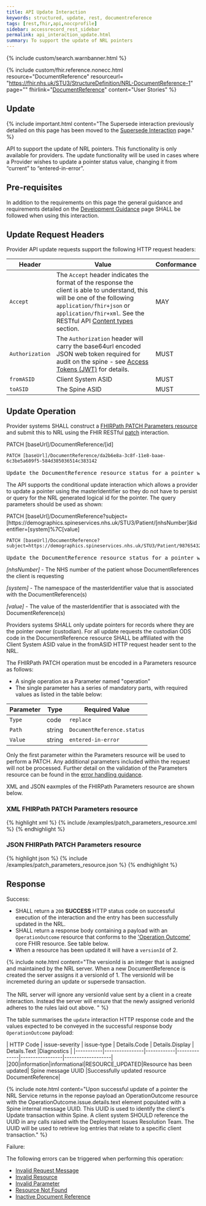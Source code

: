 ```yaml
---
title: API Update Interaction
keywords: structured, update, rest, documentreference
tags: [rest,fhir,api,noccprofile]
sidebar: accessrecord_rest_sidebar
permalink: api_interaction_update.html
summary: To support the update of NRL pointers
---
```


{% include custom/search.warnbanner.html %}

{% include custom/fhir.reference.nonecc.html resource="DocumentReference" resourceurl= "https://fhir.nhs.uk/STU3/StructureDefinition/NRL-DocumentReference-1" page="" fhirlink="[DocumentReference](https://www.hl7.org/fhir/STU3/documentreference.html)" content="User Stories" %}


## Update ##

{% include important.html content="The Supersede interaction previously detailed on this page has been moved to the [Supersede Interaction](api_interaction_supersede.html) page." %}

API to support the update of NRL pointers. This functionality is only available for providers. The update functionality will be used in cases where a Provider wishes to update a pointer status value, changing it from “current” to “entered-in-error”. 

## Pre-requisites ##

In addition to the requirements on this page the general guidance and requirements detailed on the [Development Guidance](explore.html#2-pre-requisites-for-nrl-api) page SHALL be followed when using this interaction.

## Update Request Headers ##

Provider API update requests support the following HTTP request headers:

| Header               | Value |Conformance |
|----------------------|-------|-------|
| `Accept`      | The `Accept` header indicates the format of the response the client is able to understand, this will be one of the following <code class="highlighter-rouge">application/fhir+json</code> or <code class="highlighter-rouge">application/fhir+xml</code>. See the RESTful API [Content types](development_general_api_guidance.html#content-types) section. | MAY |
| `Authorization`      | The `Authorization` header will carry the base64url encoded JSON web token required for audit on the spine - see [Access Tokens (JWT)](integration_access_tokens_JWT.html) for details. |  MUST |
| `fromASID`           | Client System ASID | MUST |
| `toASID`             | The Spine ASID | MUST |


## Update Operation ##

Provider systems SHALL construct a [FHIRPath PATCH Parameters resource](https://www.hl7.org/fhir/STU3/fhirpatch.html) and submit this to NRL using the FHIR RESTful [patch](https://www.hl7.org/fhir/STU3/http.html#patch) interaction.

<div markdown="span" class="alert alert-success" role="alert">
PATCH [baseUrl]/DocumentReference/[id]</div>

<div class="language-http highlighter-rouge">
<pre class="highlight">
<code><span class="err">PATCH [baseUrl]/DocumentReference/da2b6e8a-3c8f-11e8-baae-6c3be5a609f5-584d385036514c383142
</span></code>
Update the DocumentReference resource status for a pointer with the logical id of 'da2b6e8a-3c8f-11e8-baae-6c3be5a609f5-584d385036514c383142'.</pre>
</div>

The API supports the conditional update interaction which allows a provider to update a pointer using the masterIdentifier so they do not have to persist or query for the NRL generated logical id for the pointer. The query parameters should be used as shown:

<div markdown="span" class="alert alert-success" role="alert">
PATCH [baseUrl]/DocumentReference?subject=[https://demographics.spineservices.nhs.uk/STU3/Patient/[nhsNumber]&amp;identifier=[system]%7C[value]</div>

<div class="language-http highlighter-rouge">
<pre class="highlight">
<code><span class="err">PATCH [baseUrl]/DocumentReference?subject=https://demographics.spineservices.nhs.uk/STU3/Patient/9876543210&identifier=urn:ietf:rfc:3986%7Curn:oid:1.3.6.1.4.1.21367.2005.3.71
</span></code>
Update the DocumentReference resource status for a pointer with a subject and identifier.</pre>
</div>

*[nhsNumber]* - The NHS number of the patient whose DocumentReferences the client is requesting

*[system]* - The namespace of the masterIdentifier value that is associated with the DocumentReference(s)

*[value]* - The value of the masterIdentifier that is associated with the DocumentReference(s)

Providers systems SHALL only update pointers for records where they are the pointer owner (custodian).
For all update requests the custodian ODS code in the DocumentReference resource SHALL be affiliated with the Client System ASID value in the fromASID HTTP request header sent to the NRL.

The FHIRPath PATCH operation must be encoded in a Parameters resource as follows:
- A single operation as a Parameter named "operation"
- The single parameter has a series of mandatory parts, with required values as listed in the table below:

| Parameter | Type | Required Value |
|-------|-------|-------|
|`Type`|code|`replace`|
|`Path`|string|`DocumentReference.status`|
|`Value`|string|`entered-in-error`|

Only the first parameter within the Parameters resource will be used to perform a PATCH. Any additional parameters included within the request will not be processed. Further detail on the validation of the Parameters resource can be found in the [error handling guidance](development_general_api_guidance.html#invalid-resource).

XML and JSON eaxmples of the FHIRPath Parameters resource are shown below. 

### XML FHIRPath PATCH Parameters resource ###

<div class="github-sample-wrapper scroll-height-350">
{% highlight xml %}
{% include /examples/patch_parameters_resource.xml %}
{% endhighlight %}
</div>

### JSON FHIRPath PATCH Parameters resource ###

<div class="github-sample-wrapper scroll-height-350">
{% highlight json %}
{% include /examples/patch_parameters_resource.json %}
{% endhighlight %}
</div>

## Response ##

Success:

- SHALL return a `200` **SUCCESS** HTTP status code on successful execution of the interaction and the entry has been successfully updated in the NRL.
- SHALL return a response body containing a payload with an `OperationOutcome` resource that conforms to the ['Operation Outcome'](http://hl7.org/fhir/STU3/operationoutcome.html) core FHIR resource. See table below.
- When a resource has been updated it will have a `versionId` of 2.


{% include note.html content="The versionId is an integer that is assigned and maintained by the NRL server. When a new DocumentReference is created the server assigns it a versionId of 1. The versionId will be incremeted during an update or supersede transaction. <br/><br/> The NRL server will ignore any versionId value sent by a client in a create interaction. Instead the server will ensure that the newly assigned verionId adheres to the rules laid out above. 
" %}

The table summarises the `update` interaction HTTP response code and the values expected to be conveyed in the successful response body `OperationOutcome` payload:

| HTTP Code | issue-severity | issue-type | Details.Code | Details.Display | Details.Text |Diagnostics |
|-----------|----------------|------------|--------------|-----------------|-------------------|
|200|information|informational|RESOURCE_UPDATED|Resource has been updated| Spine message UUID |Successfully updated resource DocumentReference|

{% include note.html content="Upon successful update of a pointer the NRL Service returns in the reponse payload an OperationOutcome resource with the OperationOutcome.issue.details.text element populated with a Spine internal message UUID. This UUID is used to identify the client's Update transaction within Spine. A client system SHOULD reference the UUID in any calls raised with the Deployment Issues Resolution Team. The UUID will be used to retrieve log entries that relate to a specific client transaction." %}

Failure: 

The following errors can be triggered when performing this operation:

- [Invalid Request Message](development_general_api_guidance.html#invalid-request-message)
- [Invalid Resource](development_general_api_guidance.html#update-invalid-resource-errors)
- [Invalid Parameter](development_general_api_guidance.html#parameters)
- [Resource Not Found](development_general_api_guidance.html#resource-not-found)
- [Inactive Document Reference](development_general_api_guidance.html#inactive-documentreference)